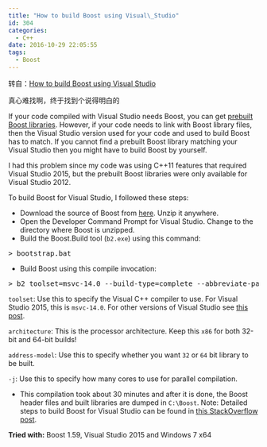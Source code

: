 ```yaml
---
title: "How to build Boost using Visual\_Studio"
id: 304
categories:
  - C++
date: 2016-10-29 22:05:55
tags:
  - Boost
---
```


转自：[How to build Boost using Visual Studio](https://codeyarns.com/2014/06/06/how-to-build-boost-using-visual-studio/)

真心难找啊，终于找到个说得明白的

If your code compiled with Visual Studio needs Boost, you can get [prebuilt Boost libraries](http://boost.teeks99.com/). However, if your code needs to link with Boost library files, then the Visual Studio version used for your code and used to build Boost has to match. If you cannot find a prebuilt Boost library matching your Visual Studio then you might have to build Boost by yourself.

I had this problem since my code was using C++11 features that required Visual Studio 2015, but the prebuilt Boost libraries were only available for Visual Studio 2012.

To build Boost for Visual Studio, I followed these steps:

*   Download the source of Boost from [here](http://www.boost.org/users/download/). Unzip it anywhere.
*   Open the Developer Command Prompt for Visual Studio. Change to the directory where Boost is unzipped.
*   Build the Boost.Build tool (`b2.exe`) using this command:
<pre class="lang:default decode:true ">&gt; bootstrap.bat</pre>

*   Build Boost using this compile invocation:
<pre class="lang:default decode:true ">&gt; b2 toolset=msvc-14.0 --build-type=complete --abbreviate-paths architecture=x86 address-model=64 install -j4</pre>
`toolset`: Use this to specify the Visual C++ compiler to use. For Visual Studio 2015, this is `msvc-14.0`. For other versions of Visual Studio see [this post](https://codeyarns.com/2014/06/06/how-to-build-boost-using-visual-studio/2014/08/06/visual-studio-versions/).

`architecture`: This is the processor architecture. Keep this `x86` for both 32-bit and 64-bit builds!

`address-model`: Use this to specify whether you want `32` or `64` bit library to be built.

`-j`: Use this to specify how many cores to use for parallel compilation.

*   This compilation took about 30 minutes and after it is done, the Boost header files and built libraries are dumped in `C:\Boost`.
Note: Detailed steps to build Boost for Visual Studio can be found in [this StackOverflow post](http://stackoverflow.com/questions/2629421).

**Tried with:** Boost 1.59, Visual Studio 2015 and Windows 7 x64